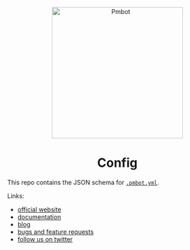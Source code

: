 <p align="center">
  <a href="https://pmbot.io">
    <img alt="Pmbot" src="https://raw.githubusercontent.com/pmbot-io/public-branding/master/logo/logo-horizontal.svg" width="300"/>
  </a>
</p>
<h1 align="center">Config</h1>

This repo contains the JSON schema for [`.pmbot.yml`](https://docs.pmbot.io/pmbot-yml/pmbot-yml).

Links:
- [official website](https://pmbot.io)
- [documentation](https://docs.pmbot.io)
- [blog](https://blog.pmbot.io)
- [bugs and feature requests](https://github.com/pmbot-io/issues)
- [follow us on twitter](https://twitter.com/pmbotio)
